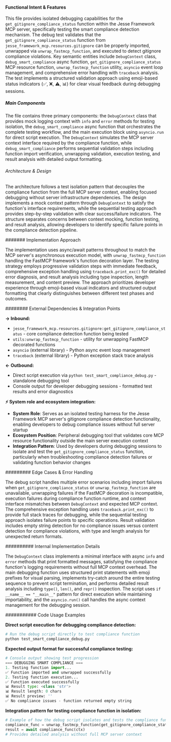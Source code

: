 <!-- CACHE_METADATA_START -->
<!-- Source File: {PROJECT_ROOT}/jesse-framework-mcp/tests/test_smart_compliance_debug.py -->
<!-- Cached On: 2025-07-05T11:42:54.884354 -->
<!-- Source Modified: 2025-07-01T08:59:29.269995 -->
<!-- Cache Version: 1.0 -->
<!-- CACHE_METADATA_END -->

#### Functional Intent & Features

This file provides isolated debugging capabilities for the `get_gitignore_compliance_status` function within the Jesse Framework MCP server, specifically testing the smart compliance detection mechanism. The debug test validates that the `get_gitignore_compliance_status` function from `jesse_framework_mcp.resources.gitignore` can be properly imported, unwrapped via `unwrap_fastmcp_function`, and executed to detect gitignore compliance violations. Key semantic entities include `DebugContext` class, `debug_smart_compliance` async function, `get_gitignore_compliance_status` MCP resource function, `unwrap_fastmcp_function` utility, `asyncio` event loop management, and comprehensive error handling with `traceback` analysis. The test implements a structured validation approach using emoji-based status indicators (✅, ❌, ⚠️, 📊) for clear visual feedback during debugging sessions.

##### Main Components

The file contains three primary components: the `DebugContext` class that provides mock logging context with `info` and `error` methods for testing isolation, the `debug_smart_compliance` async function that orchestrates the complete testing workflow, and the main execution block using `asyncio.run` for direct script execution. The `DebugContext` simulates the MCP server context interface required by the compliance function, while `debug_smart_compliance` performs sequential validation steps including function import verification, unwrapping validation, execution testing, and result analysis with detailed output formatting.

###### Architecture & Design

The architecture follows a test isolation pattern that decouples the compliance function from the full MCP server context, enabling focused debugging without server infrastructure dependencies. The design implements a mock context pattern through `DebugContext` to satisfy the function's interface requirements, while the sequential testing approach provides step-by-step validation with clear success/failure indicators. The structure separates concerns between context mocking, function testing, and result analysis, allowing developers to identify specific failure points in the compliance detection pipeline.

####### Implementation Approach

The implementation uses async/await patterns throughout to match the MCP server's asynchronous execution model, with `unwrap_fastmcp_function` handling the FastMCP framework's function decoration layer. The testing strategy employs progressive validation steps with immediate feedback, comprehensive exception handling using `traceback.print_exc()` for detailed error diagnosis, and result analysis including type inspection, length measurement, and content preview. The approach prioritizes developer experience through emoji-based visual indicators and structured output formatting that clearly distinguishes between different test phases and outcomes.

######## External Dependencies & Integration Points

**→ Inbound:**
- `jesse_framework_mcp.resources.gitignore:get_gitignore_compliance_status` - core compliance detection function being tested
- `utils:unwrap_fastmcp_function` - utility for unwrapping FastMCP decorated functions
- `asyncio` (external library) - Python async event loop management
- `traceback` (external library) - Python exception stack trace analysis

**← Outbound:**
- Direct script execution via `python test_smart_compliance_debug.py` - standalone debugging tool
- Console output for developer debugging sessions - formatted test results and error diagnostics

**⚡ System role and ecosystem integration:**
- **System Role**: Serves as an isolated testing harness for the Jesse Framework MCP server's gitignore compliance detection functionality, enabling developers to debug compliance issues without full server startup
- **Ecosystem Position**: Peripheral debugging tool that validates core MCP resource functionality outside the main server execution context
- **Integration Pattern**: Used by developers during debugging sessions to isolate and test the `get_gitignore_compliance_status` function, particularly when troubleshooting compliance detection failures or validating function behavior changes

######### Edge Cases & Error Handling

The debug script handles multiple error scenarios including import failures when `get_gitignore_compliance_status` or `unwrap_fastmcp_function` are unavailable, unwrapping failures if the FastMCP decoration is incompatible, execution failures during compliance function runtime, and context interface mismatches between `DebugContext` and expected MCP context. The comprehensive exception handling uses `traceback.print_exc()` to provide full stack traces for debugging, while the sequential testing approach isolates failure points to specific operations. Result validation includes empty string detection for no compliance issues versus content detection for compliance violations, with type and length analysis for unexpected return formats.

########## Internal Implementation Details

The `DebugContext` class implements a minimal interface with async `info` and `error` methods that print formatted messages, satisfying the compliance function's logging requirements without full MCP context overhead. The main debugging function uses structured print statements with emoji prefixes for visual parsing, implements try-catch around the entire testing sequence to prevent script termination, and performs detailed result analysis including `type()`, `len()`, and `repr()` inspection. The script uses `if __name__ == "__main__"` pattern for direct execution while maintaining importability, and the `asyncio.run()` call handles the async context management for the debugging session.

########### Code Usage Examples

**Direct script execution for debugging compliance detection:**
```python
# Run the debug script directly to test compliance function
python test_smart_compliance_debug.py
```

**Expected output format for successful compliance testing:**
```python
# Console output showing test progression
=== DEBUGGING SMART COMPLIANCE ===
1. Testing function import...
✅ Function imported and unwrapped successfully
2. Testing function execution...
✅ Function executed successfully
📊 Result type: <class 'str'>
📊 Result length: 0 chars
📊 Result preview: ''
✅ No compliance issues - function returned empty string
```

**Integration pattern for testing compliance function in isolation:**
```python
# Example of how the debug script isolates and tests the compliance function
compliance_func = unwrap_fastmcp_function(get_gitignore_compliance_status)
result = await compliance_func(ctx)
# Provides detailed analysis without full MCP server context
```